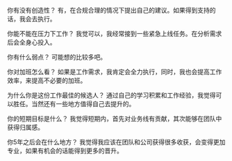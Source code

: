 

你有没有创造性？
有，在合规合理的情况下提出自己的建议。如果得到支持的话，我会去执行。

你能不能在压力下工作？
我觉可以，我经常接到一些紧急上线任务。在分析需求后会全身心投入。

你有什么弱点？
可能想的比较多吧。

你对加班怎么看？ 
如果是工作需求，我肯定会全力执行，同时，我也会提高工作效率，来提高不必要的加班。

为什么你是这份工作最佳的候选人？
通过自己的学习积累和工作经验，我觉得可以胜任。当然还有一些地方值得自己去提升的。

你的短期目标是什么？
我觉得短期内，首先对业务线有贡献，其次能够在团队中获得归属感。

你5年之后会在什么地方？
我觉得我应该在团队和公司获得很多收获，会变得更加专业，如果有机会的话能得到更多的晋升。


